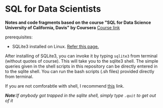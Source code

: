 # SQL for Data Scientists
**Notes and code fragments based on the course "SQL for Data Science University of California, Davis" by Coursera**
[Course link](https://www.coursera.org/learn/sql-for-data-science/)

prerequisites:
- SQLite3 installed on Linux. [Refer this page.](https://www.digitalocean.com/community/tutorials/how-and-when-to-use-sqlite)

After installing of SQLite3, you can invoke it by typing ```sqlite3``` from terminal (without quotes of course).
This will take you to the sqlite3 shell. 
The simple queries given in the shell scripts in this repository can be directly entered in to the sqlite shell.
You can run the bash scripts (.sh files) provided directly from terminal.

If you are not comforabtle with shell, I recommend [this](https://ryanstutorials.net/bash-scripting-tutorial/) link.

***Note**:If anybody got trapped in the sqlite shell, simply type ```.quit``` to get out of it*
